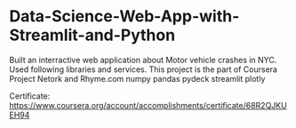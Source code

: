 # Data-Science-Web-App-with-Streamlit-and-Python

Built an interractive web application about Motor vehicle crashes in NYC. Used following libraries and services. This project is the part of Coursera Project Netork and Rhyme.com
numpy
pandas
pydeck
streamlit
plotly

Certificate: https://www.coursera.org/account/accomplishments/certificate/68R2QJKUEH94
